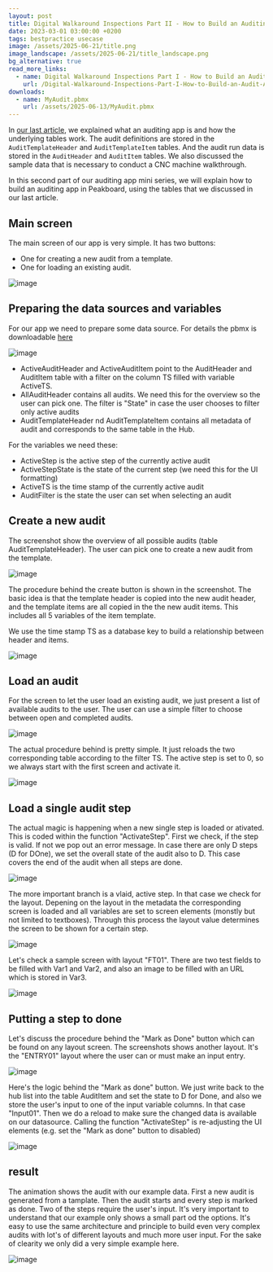 ```yaml
---
layout: post
title: Digital Walkaround Inspections Part II - How to Build an Auditing App
date: 2023-03-01 03:00:00 +0200
tags: bestpractice usecase
image: /assets/2025-06-21/title.png
image_landscape: /assets/2025-06-21/title_landscape.png
bg_alternative: true
read_more_links:
  - name: Digital Walkaround Inspections Part I - How to Build an Auditing App
    url: /Digital-Walkaround-Inspections-Part-I-How-to-Build-an-Audit-App.html
downloads:
  - name: MyAudit.pbmx
    url: /assets/2025-06-13/MyAudit.pbmx
---
```

In [our last article](/Digital-Walkaround-Inspections-Part-I-How-to-Build-an-Audit-App.html), we explained what an auditing app is and how the underlying tables work. The audit definitions are stored in the `AuditTemplateHeader` and `AuditTemplateItem` tables. And the audit run data is stored in the `AuditHeader` and `AuditItem` tables. We also discussed the sample data that is necessary to conduct a CNC machine walkthrough.

In this second part of our auditing app mini series, we will explain how to build an auditing app in Peakboard, using the tables that we discussed in our last article.

## Main screen

The main screen of our app is very simple. It has two buttons:
* One for creating a new audit from a template.
* One for loading an existing audit.

![image](/assets/2025-06-21/010.png)

## Preparing the data sources and variables

For our app we need to prepare some data source. For details the pbmx is downloadable [here](/assets/2025-06-13/MyAudit.pbmx)

![image](/assets/2025-06-21/020.png)

- ActiveAuditHeader and ActiveAuditItem point to the AuditHeader and AuditItem table with a filter on the column TS filled with variable ActiveTS.
- AllAuditHeader contains all audits. We need this for the overview so the user can pick one. The filter is "State" in case the user chooses to filter only active audits
- AuditTemplateHeader nd AuditTemplateItem contains all metadata of audit and corresponds to the same table in the Hub.

For the variables we need these:

- ActiveStep is the active step of the currently active audit
- ActiveStepState is the state of the current step (we need this for the UI formatting)
- ActiveTS is the time stamp of the currently active audit
- AuditFilter is the state the user can set when selecting an audit

## Create a new audit

The screenshot show the overview of all possible audits (table AuditTemplateHeader). The user can pick one to create a new audit from the template.

![image](/assets/2025-06-21/030.png)

The procedure behind the create button is shown in the screenshot. The basic idea is that the template header is copied into the new audit header, and the template items are all copied in the the new audit items. This includes all 5 variables of the item template.

We use the time stamp TS as a database key to build a relationship between header and items.

![image](/assets/2025-06-21/040.png)

## Load an audit

For the screen to let the user load an existing audit, we just present a list of available audits to the user. The user can use a simple filter to choose between open and completed audits.

![image](/assets/2025-06-21/050.png)

The actual procedure behind is pretty simple. It just reloads the two corresponding table according to the filter TS. The active step is set to 0, so we always start with the first screen and activate it.

![image](/assets/2025-06-21/060.png)

## Load a single audit step

The actual magic is happening when a new single step is loaded or ativated. This is coded within the function "ActivateStep". First we check, if the step is valid. If not we pop out an error message. In case there are only D steps (D for DOne), we set the overall state of the audit also to D. This case covers the end of the audit when all steps are done.

![image](/assets/2025-06-21/070.png)

The more important branch is a vlaid, active step. In that case we check for the layout. Depening on the layout in the metadata the corresponding screen is loaded and all variables are set to screen elements (monstly but not limited to textboxes). Through this process the layout value determines the screen to be shown for a certain step.

![image](/assets/2025-06-21/071.png)

Let's check a sample screen with layout "FT01". There are two test fields to be filled with Var1 and Var2, and also an image to be filled with an URL which is stored in Var3.

![image](/assets/2025-06-21/080.png)

## Putting a step to done

Let's discuss the procedure behind the "Mark as Done" button which can be found on any layout screen. The screenshots shows another layout. It's the "ENTRY01" layout where the user can or must make an input entry.

![image](/assets/2025-06-21/090.png)

Here's the logic behind the "Mark as done" button. We just write back to the hub list into the table AuditItem and set the state to D for Done, and also we store the user's input  to one of the input variable columns. In that case "Input01". Then we do a reload to make sure the changed data is available on our datasource. Calling the function "ActivateStep" is re-adjusting the UI elements (e.g. set the "Mark as done" button to disabled)

![image](/assets/2025-06-21/100.png)

## result

The animation shows the audit with our example data. First a new audit is generated from a tamplate. Then the audit starts and every step is marked as done. Two of the steps require the user's input.
It's very important to understand that our example only shows a small part od the options. It's easy to use the same architecture and principle to build even very complex audits with lot's of different layouts and much more user input. For the sake of clearity we only did a very simple example here.

![image](/assets/2025-06-21/result.gif)





